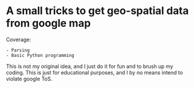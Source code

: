 # A small tricks to get geo-spatial data from google map
Coverage:

    - Parsing 
    - Basic Python programming

This is not my original idea, and I just do it for fun and to brush up my coding. This is just for educational purposes, and I by no means intend to violate google ToS.

